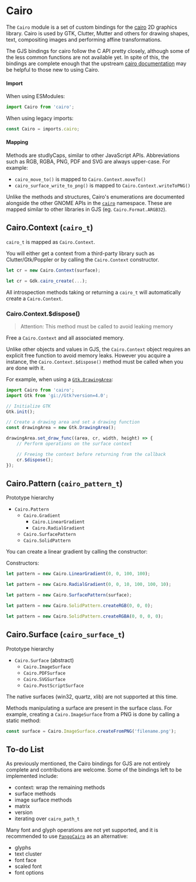 # Cairo

The `Cairo` module is a set of custom bindings for the [cairo][cairo] 2D
graphics library. Cairo is used by GTK, Clutter, Mutter and others for drawing
shapes, text, compositing images and performing affine transformations.

The GJS bindings for cairo follow the C API pretty closely, although some of the
less common functions are not available yet. In spite of this, the bindings are
complete enough that the upstream [cairo documentation][cairo-docs] may be
helpful to those new to using Cairo.

[cairo]: https://www.cairographics.org/
[cairo-docs]: https://www.cairographics.org/documentation/

#### Import

When using ESModules:

```js
import Cairo from 'cairo';
```

When using legacy imports:

```js
const Cairo = imports.cairo;
```

#### Mapping

Methods are studlyCaps, similar to other JavaScript APIs. Abbreviations such as
RGB, RGBA, PNG, PDF and SVG are always upper-case. For example:

* `cairo_move_to()` is mapped to `Cairo.Context.moveTo()`
* `cairo_surface_write_to_png()` is mapped to `Cairo.Context.writeToPNG()`

Unlike the methods and structures, Cairo's enumerations are documented
alongside the other GNOME APIs in the [`cairo`][cairo-devdocs] namespace. These
are mapped similar to other libraries in GJS (eg. `Cairo.Format.ARGB32`).

[cairo-devdocs]: https://gjs-docs.gnome.org/cairo10

## Cairo.Context (`cairo_t`)

`cairo_t` is mapped as `Cairo.Context`.

You will either get a context from a third-party library such
as Clutter/Gtk/Poppler or by calling the `Cairo.Context` constructor.

```js
let cr = new Cairo.Context(surface);

let cr = Gdk.cairo_create(...);
```

All introspection methods taking or returning a `cairo_t` will automatically
create a `Cairo.Context`.

### Cairo.Context.$dispose()

> Attention: This method must be called to avoid leaking memory

Free a `Cairo.Context` and all associated memory.

Unlike other objects and values in GJS, the `Cairo.Context` object requires an
explicit free function to avoid memory leaks. However you acquire a instance,
the `Cairo.Context.$dispose()` method must be called when you are done with it.

For example, when using a [`Gtk.DrawingArea`][gtkdrawingarea]:

```js
import Cairo from 'cairo';
import Gtk from 'gi://Gtk?version=4.0';

// Initialize GTK
Gtk.init();

// Create a drawing area and set a drawing function
const drawingArea = new Gtk.DrawingArea();

drawingArea.set_draw_func((area, cr, width, height) => {
    // Perform operations on the surface context

    // Freeing the context before returning from the callback
    cr.$dispose();
});
```

[gtkdrawingarea]: https://gjs-docs.gnome.org/gtk40/gtk.drawingarea


## Cairo.Pattern (`cairo_pattern_t`)

Prototype hierarchy

* `Cairo.Pattern`
  * `Cairo.Gradient`
    * `Cairo.LinearGradient`
    * `Cairo.RadialGradient`
  * `Cairo.SurfacePattern`
  * `Cairo.SolidPattern`

You can create a linear gradient by calling the constructor:

Constructors:
```js
let pattern = new Cairo.LinearGradient(0, 0, 100, 100);

let pattern = new Cairo.RadialGradient(0, 0, 10, 100, 100, 10);

let pattern = new Cairo.SurfacePattern(surface);

let pattern = new Cairo.SolidPattern.createRGB(0, 0, 0);

let pattern = new Cairo.SolidPattern.createRGBA(0, 0, 0, 0);
```

## Cairo.Surface (`cairo_surface_t`)

Prototype hierarchy

* `Cairo.Surface` (abstract)
  * `Cairo.ImageSurface`
  * `Cairo.PDFSurface`
  * `Cairo.SVGSurface`
  * `Cairo.PostScriptSurface`

The native surfaces (win32, quartz, xlib) are not supported at this time.

Methods manipulating a surface are present in the surface class. For example,
creating a `Cairo.ImageSurface` from a PNG is done by calling a static method:

```js
const surface = Cairo.ImageSurface.createFromPNG('filename.png');
```

## To-do List

As previously mentioned, the Cairo bindings for GJS are not entirely complete
and contributions are welcome. Some of the bindings left to be implemented
include:

* context: wrap the remaining methods
* surface methods
* image surface methods
* matrix
* version
* iterating over `cairo_path_t`

Many font and glyph operations are not yet supported, and it is recommended to
use [`PangoCairo`][pango-cairo] as an alternative:

* glyphs
* text cluster
* font face
* scaled font
* font options

[pango-cairo]: https://gjs-docs.gnome.org/pangocairo10
